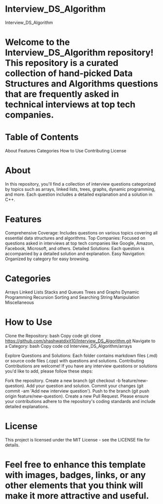 # Interview_DS_Algorithm
Interview_DS_Algorithm

# Welcome to the Interview_DS_Algorithm repository! This repository is a curated collection of hand-picked Data Structures and Algorithms questions that are frequently asked in technical interviews at top tech companies.

# Table of Contents
About
Features
Categories
How to Use
Contributing
License

# About
In this repository, you'll find a collection of interview questions categorized by topics such as arrays, linked lists, trees, graphs, dynamic programming, and more. Each question includes a detailed explanation and a solution in C++.

# Features
Comprehensive Coverage: Includes questions on various topics covering all essential data structures and algorithms.
Top Companies: Focused on questions asked in interviews at top tech companies like Google, Amazon, Facebook, Microsoft, and others.
Detailed Solutions: Each question is accompanied by a detailed solution and explanation.
Easy Navigation: Organized by category for easy browsing.

# Categories
Arrays
Linked Lists
Stacks and Queues
Trees and Graphs
Dynamic Programming
Recursion
Sorting and Searching
String Manipulation
Miscellaneous

# How to Use
Clone the Repository:
bash
Copy code
git clone https://github.com/shashwatdixit10/Interview_DS_Algorithm.git
Navigate to a Category:
bash
Copy code
cd Interview_DS_Algorithm/arrays

Explore Questions and Solutions: Each folder contains markdown files (.md) or source code files (.cpp) with questions and solutions.
Contributing
Contributions are welcome! If you have any interview questions or solutions you'd like to add, please follow these steps:

Fork the repository.
Create a new branch (git checkout -b feature/new-question).
Add your question and solution.
Commit your changes (git commit -am 'Add new interview question').
Push to the branch (git push origin feature/new-question).
Create a new Pull Request.
Please ensure your contributions adhere to the repository's coding standards and include detailed explanations.

# License
This project is licensed under the MIT License - see the LICENSE file for details.

# Feel free to enhance this template with images, badges, links, or any other elements that you think will make it more attractive and useful.
